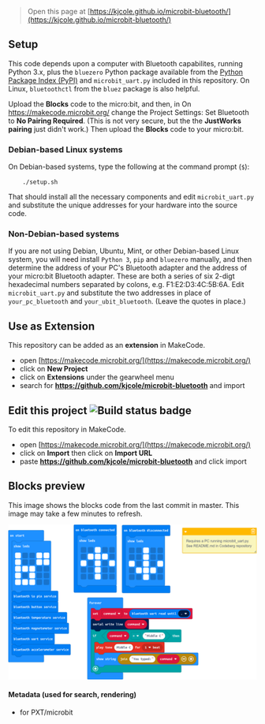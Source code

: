 
> Open this page at [https://kjcole.github.io/microbit-bluetooth/](https://kjcole.github.io/microbit-bluetooth/)

## Setup

This code depends upon a computer with Bluetooth capabilites, running
Python 3.x, plus the `bluezero` Python package available from the
[Python Package Index (PyPI)](https://pypi.org/project/bluezero/) and
`microbit_uart.py` included in this repository. On Linux,
`bluetoothctl` from the `bluez` package is also helpful.

Upload the **Blocks** code to the micro:bit, and then, in On
https://makecode.microbit.org/ change the Project Settings: Set
Bluetooth to **No Pairing Required**. (This is not very secure, but
the the **JustWorks pairing** just didn't work.) Then upload the
**Blocks** code to your micro:bit.

### Debian-based Linux systems

On Debian-based systems, type the following at the command prompt (`$`):

```
    ./setup.sh
```

That should install all the necessary components and edit
`microbit_uart.py` and substitute the unique addresses for your
hardware into the source code.

### Non-Debian-based systems

If you are not using Debian, Ubuntu, Mint, or other Debian-based Linux
system, you will need install `Python 3`, `pip` and `bluezero`
manually, and then determine the address of your PC's Bluetooth
adapter and the address of your micro:bit Bluetooth adapter. These are
both a series of six 2-digt hexadecimal numbers separated by colons,
e.g.  F1:E2:D3:4C:5B:6A. Edit `microbit_uart.py` and substitute the
two addresses in place of `your_pc_bluetooth` and
`your_ubit_bluetooth`. (Leave the quotes in place.)


## Use as Extension

This repository can be added as an **extension** in MakeCode.

* open [https://makecode.microbit.org/](https://makecode.microbit.org/)
* click on **New Project**
* click on **Extensions** under the gearwheel menu
* search for **https://github.com/kjcole/microbit-bluetooth** and import

## Edit this project ![Build status badge](https://github.com/kjcole/microbit-bluetooth/workflows/MakeCode/badge.svg)

To edit this repository in MakeCode.

* open [https://makecode.microbit.org/](https://makecode.microbit.org/)
* click on **Import** then click on **Import URL**
* paste **https://github.com/kjcole/microbit-bluetooth** and click import

## Blocks preview

This image shows the blocks code from the last commit in master.
This image may take a few minutes to refresh.

![A rendered view of the blocks](https://github.com/kjcole/microbit-bluetooth/raw/master/.github/makecode/blocks.png)

#### Metadata (used for search, rendering)

* for PXT/microbit
<script src="https://makecode.com/gh-pages-embed.js"></script><script>makeCodeRender("{{ site.makecode.home_url }}", "{{ site.github.owner_name }}/{{ site.github.repository_name }}");</script>
